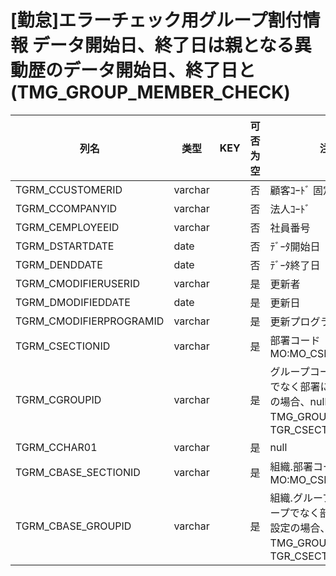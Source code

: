 # [勤怠]エラーチェック用グループ割付情報          データ開始日、終了日は親となる異動歴のデータ開始日、終了日と(TMG_GROUP_MEMBER_CHECK)
| 列名   | 类型   | KEY  | 可否为空 | 注释   |
| ---- | ---- | ---- | ---- | ---- |
|TGRM_CCUSTOMERID|varchar||否|顧客ｺｰﾄﾞ                        固定：01                                                       |
|TGRM_CCOMPANYID|varchar||否|法人ｺｰﾄﾞ                                                                                    |
|TGRM_CEMPLOYEEID|varchar||否|社員番号                                                                                      |
|TGRM_DSTARTDATE|date||否|ﾃﾞｰﾀ開始日                                                                                   |
|TGRM_DENDDATE|date||否|ﾃﾞｰﾀ終了日                                                                                   |
|TGRM_CMODIFIERUSERID|varchar||是|更新者                                                                                       |
|TGRM_DMODIFIEDDATE|date||是|更新日                                                                                       |
|TGRM_CMODIFIERPROGRAMID|varchar||是|更新プログラムID                                                                                 |
|TGRM_CSECTIONID|varchar||是|部署コード                                                       MO:MO_CSECTIONID_CK           |
|TGRM_CGROUPID|varchar||是|グループコード                       グループでなく部署に対する設定の場合、null       TMG_GROUP：TGR_CSECTIONID      |
|TGRM_CCHAR01|varchar||是|null|
|TGRM_CBASE_SECTIONID|varchar||是|組織.部署コード                                                       MO:MO_CSECTIONID_CK           |
|TGRM_CBASE_GROUPID|varchar||是|組織.グループコード                       グループでなく部署に対する設定の場合、null       TMG_GROUP：TGR_CSECTIONID      |
